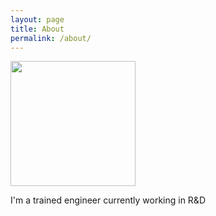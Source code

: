 ```yaml
---
layout: page
title: About
permalink: /about/
---
```


<img src="/assets/profile.jpg" style="width: 200px;"/>

I'm a trained engineer currently working in R&D
